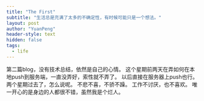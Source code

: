 ```yaml
---
title: "The First"
subtitle: "生活总是充满了太多的不确定性，有时候可能只是一个想法。"
layout: post
author: "YuanPeng"
header-style: text
hidden: false
tags:
  - life
---
```


第二篇blog，没有技术总结，依然是自己的心情。
这个星期前两天在弄如何在本地push到服务端，一直没弄好，索性就不弄了。
以后直接在服务器上push也行。
两个星期过去了，怎么说呢。
不悲不喜，不骄不躁。
工作不讨厌，也不喜欢。
唯一开心的是身边的人都很不错，虽然我是个烂人。